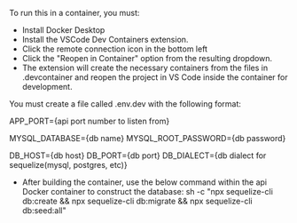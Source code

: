 To run this in a container, you must:

- Install Docker Desktop
- Install the VSCode Dev Containers extension.
- Click the remote connection icon in the bottom left
- Click the "Reopen in Container" option from the resulting dropdown.
- The extension will create the necessary containers from the files in .devcontainer and reopen the project in VS Code inside the container for development.

You must create a file called .env.dev with the following format:

APP_PORT={api port number to listen from}

MYSQL_DATABASE={db name}
MYSQL_ROOT_PASSWORD={db password}

DB_HOST={db host}
DB_PORT={db port}
DB_DIALECT={db dialect for sequelize(mysql, postgres, etc)}

- After building the container, use the below command within the api Docker container to construct the database:
sh -c "npx sequelize-cli db:create && npx sequelize-cli db:migrate && npx sequelize-cli db:seed:all"